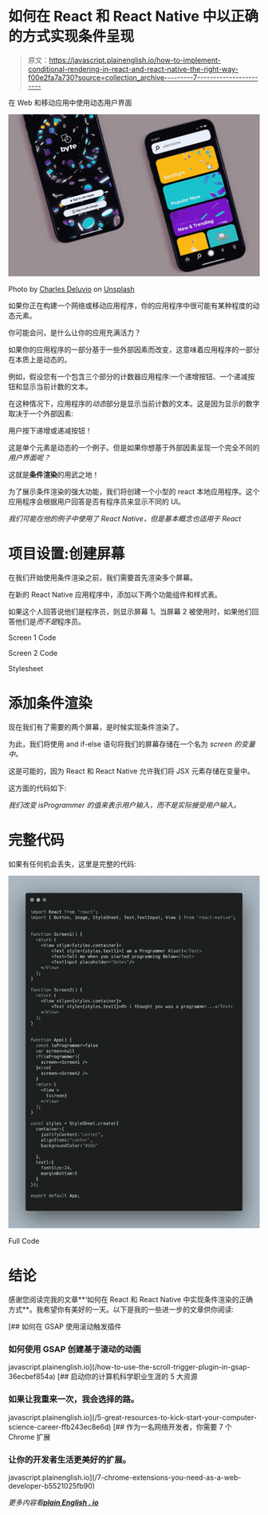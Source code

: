 # 如何在 React 和 React Native 中以正确的方式实现条件呈现

> 原文：<https://javascript.plainenglish.io/how-to-implement-conditional-rendering-in-react-and-react-native-the-right-way-f00e2fa7a730?source=collection_archive---------7----------------------->

在 Web 和移动应用中使用动态用户界面

![](img/e611e5a2e1162c71984b40e839cbbd9f.png)

Photo by [Charles Deluvio](https://unsplash.com/@charlesdeluvio?utm_source=medium&utm_medium=referral) on [Unsplash](https://unsplash.com?utm_source=medium&utm_medium=referral)

如果你正在构建一个网络或移动应用程序，你的应用程序中很可能有某种程度的动态元素。

你可能会问，是什么让你的应用充满活力？

如果你的应用程序的一部分基于一些外部因素而改变，这意味着应用程序的一部分在本质上是动态的。

例如，假设您有一个包含三个部分的计数器应用程序:一个递增按钮、一个递减按钮和显示当前计数的文本。

在这种情况下，应用程序的*动态*部分是显示当前计数的文本。这是因为显示的数字取决于一个外部因素:

用户按下递增或递减按钮！

这是单个元素是动态的一个例子。但是如果你想基于外部因素呈现一个完全不同的*用户界面呢？*

这就是**条件渲染**的用武之地！

为了展示条件渲染的强大功能，我们将创建一个小型的 react 本地应用程序。这个应用程序会根据用户回答是否有程序员来显示不同的 UI。

*我们可能在他的例子中使用了 React Native，但是基本概念也适用于 React*

# **项目设置:创建屏幕**

在我们开始使用条件渲染之前，我们需要首先渲染多个屏幕。

在新的 React Native 应用程序中，添加以下两个功能组件和样式表。

如果这个人回答说他们是程序员，则显示屏幕 1。当屏幕 2 被使用时，如果他们回答他们是*而不是*程序员。

Screen 1 Code

Screen 2 Code

Stylesheet

# **添加条件渲染**

现在我们有了需要的两个屏幕，是时候实现条件渲染了。

为此，我们将使用 and if-else 语句将我们的屏幕存储在一个名为 *screen 的变量中。*

这是可能的，因为 React 和 React Native 允许我们将 JSX 元素存储在变量中。

这方面的代码如下:

*我们改变 isProgrammer 的值来表示用户输入，而不是实际接受用户输入。*

# 完整代码

如果有任何机会丢失，这里是完整的代码:

![](img/c94edcf26bf91916f4fdc09d61c4e7f2.png)

Full Code

# 结论

感谢您阅读完我的文章**‘如何在 React 和 React Native 中实现条件渲染的正确方式**。我希望你有美好的一天。以下是我的一些进一步的文章供你阅读:

[](/how-to-use-the-scroll-trigger-plugin-in-gsap-36ecbef854a) [## 如何在 GSAP 使用滚动触发插件

### 如何使用 GSAP 创建基于滚动的动画

javascript.plainenglish.io](/how-to-use-the-scroll-trigger-plugin-in-gsap-36ecbef854a) [](/5-great-resources-to-kick-start-your-computer-science-career-ffb243ec8e6d) [## 启动你的计算机科学职业生涯的 5 大资源

### 如果让我重来一次，我会选择的路。

javascript.plainenglish.io](/5-great-resources-to-kick-start-your-computer-science-career-ffb243ec8e6d) [](/7-chrome-extensions-you-need-as-a-web-developer-b5521025fb90) [## 作为一名网络开发者，你需要 7 个 Chrome 扩展

### 让你的开发者生活更美好的扩展。

javascript.plainenglish.io](/7-chrome-extensions-you-need-as-a-web-developer-b5521025fb90) 

*更多内容看*[***plain English . io***](http://plainenglish.io/)